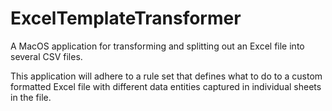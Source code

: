 # ExcelTemplateTransformer
A MacOS application for transforming and splitting out an Excel file into several CSV files.

This application will adhere to a rule set that defines what to do to a custom formatted Excel file with different data entities captured in individual sheets in the file.
